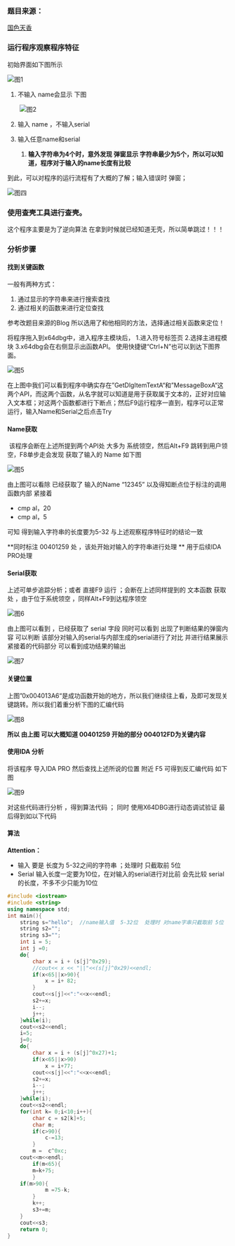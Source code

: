 ### 题目来源：

[国色天香](https://bbs.pediy.com/thread-260003.htm)



### 运行程序观察程序特征

初始界面如下图所示

![图1](D:\二进制学习\国色天香\1.PNG)

1. 不输入 name会显示 下图

   ​	![图2](D:\二进制学习\国色天香\2.PNG)

   

2. 输入 name ，不输入serial

3. 输入任意name和serial

   1. **输入字符串为4个时，意外发现 弹窗显示 字符串最少为5个，所以可以知道，程序对于输入的name长度有比较**

到此，可以对程序的运行流程有了大概的了解；输入错误时 弹窗；

![图四](D:\二进制学习\国色天香\4.PNG)





### 使用查壳工具进行查壳。

这个程序主要是为了逆向算法 在拿到时候就已经知道无壳，所以简单跳过！！！



### 分析步骤

#### 找到关键函数

一般有两种方式：

1. 通过显示的字符串来进行搜索查找
2. 通过相关的函数来进行定位查找

参考改题目来源的Blog 所以选用了和他相同的方法，选择通过相关函数来定位！



将程序拖入到x64dbg中，进入程序主模块后，
1.进入符号标签页
2.选择主进程模块
3.x64dbg会在右侧显示出函数API。
使用快捷键“Ctrl+N”也可以到达下图界面。

![图5](https://bbs.pediy.com/upload/attach/202006/803227_DXR4WQNVUHJAXVB.png)



​		在上图中我们可以看到程序中确实存在”GetDlgItemTextA“和”MessageBoxA“这两个API，而这两个函数，从名字就可以知道是用于获取属于文本的，正好对应输入文本框；对这两个函数都进行下断点；然后F9运行程序一直到，程序可以正常运行，输入Name和Serial之后点击Try

#### Name获取

​		该程序会断在上述所提到两个API处 大多为 系统领空，然后Alt+F9 跳转到用户领空，F8单步走会发现 获取了输入的 Name 如下图

![图5](D:\二进制学习\国色天香\5.PNG)

由上图可以看除 已经获取了  输入的Name  “12345”   以及得知断点位于标注的调用函数内部  紧接着  

- cmp al，20
- cmp al，5

可知 得到输入字符串的长度要为5-32   与上述观察程序特征时的结论一致

**同时标注 00401259 处 ，该处开始对输入的字符串进行处理 **  用于后续IDA PRO处理



#### Serial获取

上述可单步追踪分析；或者 直接F9 运行 ；会断在上述同样提到的 文本函数 获取处 ，由于位于系统领空 ，同样Alt+F9到达程序领空

![图6](D:\二进制学习\国色天香\6.PNG)  

由上图可以看到 ，已经获取了 serial 字段  同时可以看到 出现了判断结果的弹窗内容 可以判断   该部分对输入的serial与内部生成的serial进行了对比 并进行结果展示  紧接着的代码部分 可以看到成功结果的输出

![图7](https://bbs.pediy.com/upload/attach/202006/803227_6W5P4JQBJ84Z6AE.png)

  

#### 关键位置

上图”0x004013A6“是成功函数开始的地方，所以我们继续往上看，及即可发现关键跳转。所以我们着重分析下图的汇编代码

![图8](https://bbs.pediy.com/upload/attach/202006/803227_6SSHSBV5M9HWS38.png)

**所以 由上图 可以大概知道  00401259 开始的部分  004012FD为关键内容**



#### 使用IDA 分析

将该程序 导入IDA PRO 然后查找上述所说的位置 附近 F5  可得到反汇编代码  如下图

![图9](D:\二进制学习\国色天香\7.PNG)



对这些代码进行分析 ，得到算法代码 ； 同时 使用X64DBG进行动态调试验证 最后得到如以下代码

#### 算法

**Attention：**

- 输入 要是 长度为 5-32之间的字符串 ；处理时 只截取前 5位
- Serial 输入长度一定要为10位，在对输入的serial进行对比前 会先比较 serial的长度，不多不少只能为10位

```C++
#include <iostream>
#include <string>
using namespace std;
int main(){
	string s="hello";  //name输入值  5-32位  处理时 对name字串只截取前 5位
	string s2="";
	string s3="";
	int i = 5;
	int j =0;
	do{
		char x = i + (s[j]^0x29);
		//cout<< x << "||"<<(s[j]^0x29)<<endl;
		if(x<65||x>90){
			x = i+ 82;
		}
		cout<<s[j]<<":"<<x<<endl;
		s2+=x;
		i--;
		j++;
	}while(i);
	cout<<s2<<endl;
	i=5;
	j=0;
	do{
		char x = i + (s[j]^0x27)+1;
		if(x<65||x>90)
			x = i+77;
		cout<<s[j]<<":"<<x<<endl;
		s2+=x;
		i--;
		j++;	
	}while(i);
	cout<<s2<<endl;
	for(int k= 0;i<10;i++){
		char c = s2[k]+5;
		char m;
		if(c>90){
			c-=13;
		}
		m =  c^0xc;
	cout<<m<<endl;
		if(m<65){
		m=k+75;
		}
	if(m>90){
			m =75-k;
		}
		k++;
		s3+=m;
	}
	cout<<s3;
	return 0;
}
```





